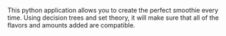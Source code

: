 This python application allows you to create the perfect smoothie every time. Using decision trees and set theory, it will make sure that all of the flavors and amounts added are compatible.
